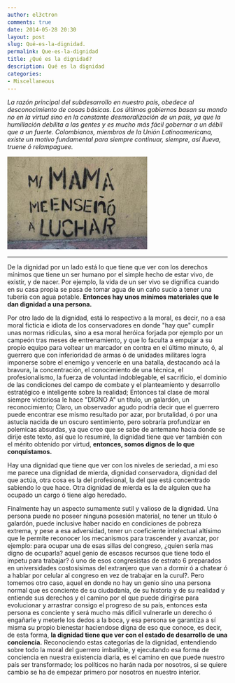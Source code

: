 ```yaml
---
author: el3ctron
comments: true
date: 2014-05-28 20:30
layout: post
slug: Qué-es-la-dignidad.
permalink: Que-es-la-dignidad
title: ¿Qué es la dignidad?
description: Qué es la dignidad
categories:
- Miscellaneous
---
```


*La razón principal del subdesarrollo en nuestro país, obedece al desconocimiento de cosas básicas. Los últimos gobiernos basan su mando no en la virtud sino en la constante desmoralización de un país, ya que la humillación debilita a las gentes y es mucho más fácil gobernar a un débil que a un fuerte. Colombianos, miembros de la Unión Latinoamericana, existe un motivo fundamental para siempre continuar, siempre, así llueva, truene ó relampaguee.*

[![Qué es la dignidad.](/wp-content/uploads/por_tema/politica/396105_374326782640354_490793525_n.jpg)](//el3ctron.github.io/Que-es-la-dignidad)

<!-- more -->
---
De la dignidad por un lado está lo que tiene que ver con los derechos mínimos que tiene un ser humano por el simple hecho de estar vivo, de existir, y de nacer. Por ejemplo, la vida de un ser vivo se dignifica cuando en su casa propia se pasa de tomar agua de un caño sucio a tener una tubería con agua potable. **Entonces hay unos mínimos materiales que le dan dignidad a una persona.**

Por otro lado de la dignidad, está lo respectivo a la moral, es decir, no a esa moral ficticia e idiota de los conservadores en donde "hay que" cumplir unas normas ridículas, sino a esa moral heróica forjada por ejemplo por un campeón tras meses de entrenamiento, y que lo faculta a empujar a su propio equipo para voltear un marcador en contra en el último minuto, ó, al guerrero que con inferioridad de armas ó de unidades militares logra imponerse sobre el enemigo y vencerle en una batalla, destacando acá la bravura, la concentración, el conocimiento de una técnica, el profesionalismo, la fuerza de voluntad indoblegable, el sacrificio, el dominio de las condiciones del campo de combate y el planteamiento y desarrollo estratégico e inteligente sobre la realidad; Entonces tal clase de moral siempre victoriosa le hace "DIGNO A" un título, un galardón, un reconocimiento; Claro, un observador agudo podría decir que el guerrero puede encontrar ese mismo resultado por azar, por brutalidad, ó por una astucia nacida de un oscuro sentimiento, pero sobraría profundizar en polemicas absurdas, ya que creo que se sabe de antemano hacia donde se dirije este texto, así que lo resumiré, la dignidad tiene que ver también con el mérito obtenido por virtud, **entonces, somos dignos de lo que conquistamos.**

Hay una dignidad que tiene que ver con los niveles de seriedad, a mi eso me parece una dignidad de mierda, dignidad conservadora, dignidad del que actúa, otra cosa es la del profesional, la del que está concentrado sabiendo lo que hace. Otra dignidad de mierda es la de alguien que ha ocupado un cargo ó tiene algo heredado.

Finalmente hay un aspecto sumamente sutil y valioso de la dignidad. Una persona puede no poseer ninguna posesión material, no tener un título ó galardón, puede inclusive haber nacido en condiciones de pobreza extrema, y pese a esa adversidad, tener un coeficiente intelectual altísimo que le permite reconocer los mecanismos para trascender y avanzar, por ejemplo: para ocupar una de esas sillas del congreso, ¿quien sería mas digno de ocuparla? aquel genio de escasos recursos que tiene todo el impetu para trabajar? ó uno de esos congresistas de estrato 6 preparados en universidades costosísimas del extranjero que van a dormir ó a chatear ó a hablar por celular al congreso en vez de trabajar en la curul?. Pero tomemos otro caso, aquel en donde no hay un genio sino una persona normal que es conciente de su ciudadanía, de su historia y de su realidad y entiende sus derechos y el camino por el que puede dirigirse para evolucionar y arrastrar consigo el progreso de su país, entonces esta persona es conciente y será mucho más dificil vulnerarle un derecho ó engañarle y meterle los dedos a la boca, y esa persona se garantiza a sí misma su propio bienestar haciendose digna de eso que conoce, es decir, de esta forma, **la dignidad tiene que ver con el estado de desarrollo de una conciencia.** Reconociendo estas categorías de la dignidad, entendiendo sobre todo la moral del guerrero imbatible, y ejecutando esa forma de conciencia en nuestra existencia diaria, es el camino en que puede nuestro país ser transformado; los políticos no harán nada por nosotros, si se quiere cambio se ha de empezar primero por nosotros en nuestro interior.

<br><br><br>

